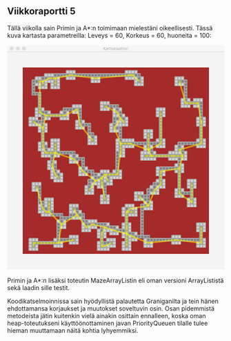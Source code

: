 ## Viikkoraportti 5

Tällä viikolla sain Primin ja A*:n toimimaan mielestäni oikeellisesti. Tässä kuva kartasta parametreilla: Leveys = 60, Korkeus = 60, huoneita = 100:

![alt text](https://github.com/majormalfunk/karttaraattori/blob/master/Dokumentaatio/Testikuva3.png "Kuva testitilanteesta")

Primin ja A*:n lisäksi toteutin MazeArrayListin eli oman versioni ArrayLististä sekä laadin sille testit.

Koodikatselmoinnissa sain hyödyllistä palautetta Graniganilta ja tein hänen ehdottamansa korjaukset ja muutokset soveltuvin osin. Osan pidemmistä metodeista jätin kuitenkin vielä ainakin osittain ennalleen, koska oman heap-toteutukseni käyttöönottaminen javan PriorityQueuen tilalle tulee hieman muuttamaan näitä kohtia lyhyemmiksi.

